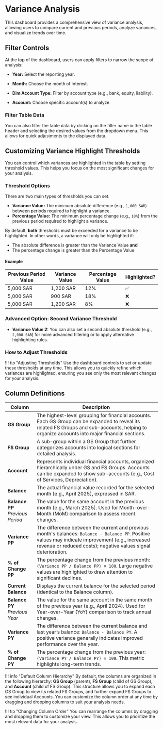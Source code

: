 # **Variance Analysis**

This dashboard provides a comprehensive view of variance analysis, allowing users to compare current and previous periods, analyze variances, and visualize trends over time.


## **Filter Controls**

At the top of the dashboard, users can apply filters to narrow the scope of analysis:

- **Year:** Select the reporting year.

- **Month:** Choose the month of interest.

- **Dim Account Type:** Filter by account type (e.g., bank, equity, liability).

- **Account:** Choose specific account(s) to analyze.

### **Filter Table Data**

You can also filter the table data by clicking on the filter name in the table header and selecting the desired values from the dropdown menu. This allows for quick adjustments to the displayed data.

## **Customizing Variance Highlight Thresholds**

You can control which variances are highlighted in the table by setting threshold values. This helps you focus on the most significant changes for your analysis.

### **Threshold Options**

There are two main types of thresholds you can set:

- **Variance Value:** The minimum absolute difference (e.g., `1,000 SAR`) between periods required to highlight a variance.
- **Percentage Value:** The minimum percentage change (e.g., `10%`) from the previous period required to highlight a variance.

By default, **both** thresholds must be exceeded for a variance to be highlighted. In other words, a variance will only be highlighted if:

- The absolute difference is greater than the Variance Value **and**
- The percentage change is greater than the Percentage Value

#### **Example**

| Previous Period Value | Variance Value | Percentage Value | Highlighted? |
|----------------------|---------------|-----------------|--------------|
| 5,000 SAR            | 1,200 SAR     | 12%             | ✅           |
| 5,000 SAR            | 900 SAR       | 18%             | ❌           |
| 5,000 SAR            | 1,200 SAR     | 8%              | ❌           |

### **Advanced Option: Second Variance Threshold**

- **Variance Value 2:** You can also set a second absolute threshold (e.g., `2,000 SAR`) for more advanced filtering or to apply alternative highlighting rules.

### **How to Adjust Thresholds**

!!! tip "Adjusting Thresholds"
    Use the dashboard controls to set or update these thresholds at any time. This allows you to quickly refine which variances are highlighted, ensuring you see only the most relevant changes for your analysis.

## **Column Definitions**

| **Column**           | **Description**                                                                                                                                                                                                                   |
|----------------------|-----------------------------------------------------------------------------------------------------------------------------------------------------------------------------------------------------------------------------------|
| **GS Group**         | The highest-level grouping for financial accounts. Each GS Group can be expanded to reveal its related FS Groups and sub-accounts, helping to organize accounts into major financial sections.                                     |
| **FS Group**         | A sub-group within a GS Group that further categorizes accounts into logical sections for detailed analysis.                                                                               |
| **Account**          | Represents individual financial accounts, organized hierarchically under GS and FS Groups. Accounts can be expanded to show sub-accounts (e.g., Cost of Services, Depreciation).                                                |
| **Balance**          | The actual financial value recorded for the selected month (e.g., April 2025), expressed in SAR.                                                                                          |
| **Balance PP**<br>*Previous Period* | The value for the same account in the previous month (e.g., March 2025). Used for Month-over-Month (MoM) comparison to assess recent changes.                                                        |
| **Variance PP**      | The difference between the current and previous month's balances: `Balance - Balance PP`. Positive values may indicate improvement (e.g., increased revenue or reduced costs); negative values signal deterioration.              |
| **% of Change PP**   | The percentage change from the previous month: `(Variance PP / Balance PP) × 100`. Large negative values are highlighted to draw attention to significant declines.                                                              |
| **Current Balance**  | Displays the current balance for the selected period (identical to the Balance column).                                                                                                   |
| **Balance PY**<br>*Previous Year* | The value for the same account in the same month of the previous year (e.g., April 2024). Used for Year-over-Year (YoY) comparison to track annual changes.                                         |
| **Variance PY**      | The difference between the current balance and last year’s balance: `Balance - Balance PY`. A positive variance generally indicates improved performance over the year.                                                         |
| **% of Change PY**   | The percentage change from the previous year: `(Variance PY / Balance PY) × 100`. This metric highlights long-term trends.                                                                |

!!! info "Default Column Hierarchy"
    By default, the columns are organized in the following hierarchy: **GS Group** (parent), **FS Group** (child of GS Group), and **Account** (child of FS Group). This structure allows you to expand each GS Group to view its related FS Groups, and further expand FS Groups to see individual Accounts. You can customize the column order at any time by dragging and dropping columns to suit your analysis needs.

!!! tip "Changing Column Order"
    You can rearrange the columns by dragging and dropping them to customize your view. This allows you to prioritize the most relevant data for your analysis.